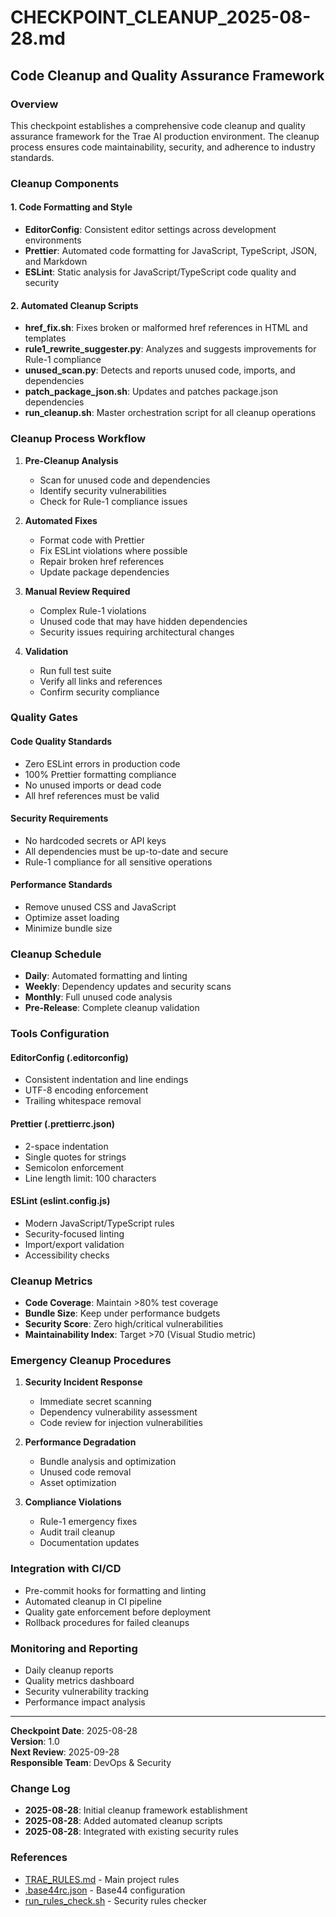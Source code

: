 # CHECKPOINT_CLEANUP_2025-08-28.md

## Code Cleanup and Quality Assurance Framework

### Overview

This checkpoint establishes a comprehensive code cleanup and quality assurance framework for the
Trae AI production environment. The cleanup process ensures code maintainability, security, and
adherence to industry standards.

### Cleanup Components

#### 1. Code Formatting and Style

- **EditorConfig**: Consistent editor settings across development environments
- **Prettier**: Automated code formatting for JavaScript, TypeScript, JSON, and Markdown
- **ESLint**: Static analysis for JavaScript/TypeScript code quality and security

#### 2. Automated Cleanup Scripts

- **href_fix.sh**: Fixes broken or malformed href references in HTML and templates
- **rule1_rewrite_suggester.py**: Analyzes and suggests improvements for Rule-1 compliance
- **unused_scan.py**: Detects and reports unused code, imports, and dependencies
- **patch_package_json.sh**: Updates and patches package.json dependencies
- **run_cleanup.sh**: Master orchestration script for all cleanup operations

### Cleanup Process Workflow

1. **Pre-Cleanup Analysis**
   - Scan for unused code and dependencies
   - Identify security vulnerabilities
   - Check for Rule-1 compliance issues

2. **Automated Fixes**
   - Format code with Prettier
   - Fix ESLint violations where possible
   - Repair broken href references
   - Update package dependencies

3. **Manual Review Required**
   - Complex Rule-1 violations
   - Unused code that may have hidden dependencies
   - Security issues requiring architectural changes

4. **Validation**
   - Run full test suite
   - Verify all links and references
   - Confirm security compliance

### Quality Gates

#### Code Quality Standards

- Zero ESLint errors in production code
- 100% Prettier formatting compliance
- No unused imports or dead code
- All href references must be valid

#### Security Requirements

- No hardcoded secrets or API keys
- All dependencies must be up-to-date and secure
- Rule-1 compliance for all sensitive operations

#### Performance Standards

- Remove unused CSS and JavaScript
- Optimize asset loading
- Minimize bundle size

### Cleanup Schedule

- **Daily**: Automated formatting and linting
- **Weekly**: Dependency updates and security scans
- **Monthly**: Full unused code analysis
- **Pre-Release**: Complete cleanup validation

### Tools Configuration

#### EditorConfig (.editorconfig)

- Consistent indentation and line endings
- UTF-8 encoding enforcement
- Trailing whitespace removal

#### Prettier (.prettierrc.json)

- 2-space indentation
- Single quotes for strings
- Semicolon enforcement
- Line length limit: 100 characters

#### ESLint (eslint.config.js)

- Modern JavaScript/TypeScript rules
- Security-focused linting
- Import/export validation
- Accessibility checks

### Cleanup Metrics

- **Code Coverage**: Maintain >80% test coverage
- **Bundle Size**: Keep under performance budgets
- **Security Score**: Zero high/critical vulnerabilities
- **Maintainability Index**: Target >70 (Visual Studio metric)

### Emergency Cleanup Procedures

1. **Security Incident Response**
   - Immediate secret scanning
   - Dependency vulnerability assessment
   - Code review for injection vulnerabilities

2. **Performance Degradation**
   - Bundle analysis and optimization
   - Unused code removal
   - Asset optimization

3. **Compliance Violations**
   - Rule-1 emergency fixes
   - Audit trail cleanup
   - Documentation updates

### Integration with CI/CD

- Pre-commit hooks for formatting and linting
- Automated cleanup in CI pipeline
- Quality gate enforcement before deployment
- Rollback procedures for failed cleanups

### Monitoring and Reporting

- Daily cleanup reports
- Quality metrics dashboard
- Security vulnerability tracking
- Performance impact analysis

---

**Checkpoint Date**: 2025-08-28  
**Version**: 1.0  
**Next Review**: 2025-09-28  
**Responsible Team**: DevOps & Security

### Change Log

- **2025-08-28**: Initial cleanup framework establishment
- **2025-08-28**: Added automated cleanup scripts
- **2025-08-28**: Integrated with existing security rules

### References

- [TRAE_RULES.md](./TRAE_RULES.md) - Main project rules
- [.base44rc.json](./.base44rc.json) - Base44 configuration
- [run_rules_check.sh](./run_rules_check.sh) - Security rules checker
